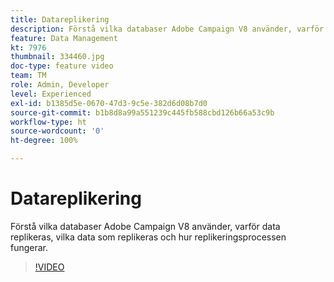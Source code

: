 ```yaml
---
title: Datareplikering
description: Förstå vilka databaser Adobe Campaign V8 använder, varför data replikeras, vilka data som replikeras och hur replikeringsprocessen fungerar.
feature: Data Management
kt: 7976
thumbnail: 334460.jpg
doc-type: feature video
team: TM
role: Admin, Developer
level: Experienced
exl-id: b1385d5e-0670-47d3-9c5e-382d6d08b7d0
source-git-commit: b1b8d8a99a551239c445fb588cbd126b66a53c9b
workflow-type: ht
source-wordcount: '0'
ht-degree: 100%

---
```


# Datareplikering

Förstå vilka databaser Adobe Campaign V8 använder, varför data replikeras, vilka data som replikeras och hur replikeringsprocessen fungerar.

>[!VIDEO](https://video.tv.adobe.com/v/334460?quality=12&learn=on)
